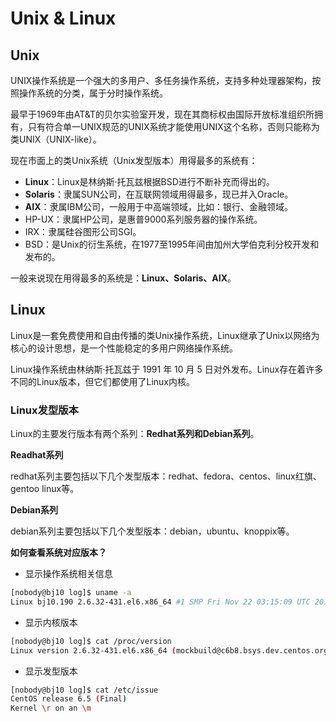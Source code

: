 # Unix & Linux

## Unix

UNIX操作系统是一个强大的多用户、多任务操作系统，支持多种处理器架构，按照操作系统的分类，属于分时操作系统。

最早于1969年由AT&T的贝尔实验室开发，现在其商标权由国际开放标准组织所拥有，只有符合单一UNIX规范的UNIX系统才能使用UNIX这个名称，否则只能称为类UNIX（UNIX-like）。 

现在市面上的类Unix系统（Unix发型版本）用得最多的系统有：

- **Linux**：Linux是林纳斯·托瓦兹根据BSD进行不断补充而得出的。
- **Solaris**：隶属SUN公司，在互联网领域用得最多，现已并入Oracle。
- **AIX**：隶属IBM公司，一般用于中高端领域，比如：银行、金融领域。
- HP-UX：隶属HP公司，是惠普9000系列服务器的操作系统。
- IRX：隶属硅谷图形公司SGI。
- BSD：是Unix的衍生系统，在1977至1995年间由加州大学伯克利分校开发和发布的。

一般来说现在用得最多的系统是：**Linux、Solaris、AIX**。

## Linux

Linux是一套免费使用和自由传播的类Unix操作系统，Linux继承了Unix以网络为核心的设计思想，是一个性能稳定的多用户网络操作系统。

Linux操作系统由林纳斯·托瓦兹于 1991 年 10 月 5 日对外发布。Linux存在着许多不同的Linux版本，但它们都使用了Linux内核。

### Linux发型版本

Linux的主要发行版本有两个系列：**Redhat系列和Debian系列**。

**Readhat系列**

redhat系列主要包括以下几个发型版本：redhat、fedora、centos、linux红旗、gentoo linux等。

**Debian系列**

debian系列主要包括以下几个发型版本：debian，ubuntu、knoppix等。

**如何查看系统对应版本？**

- 显示操作系统相关信息

```bash
[nobody@bj10 log]$ uname -a
Linux bj10.190 2.6.32-431.el6.x86_64 #1 SMP Fri Nov 22 03:15:09 UTC 2013 x86_64 x86_64 x86_64 GNU/Linux
```

- 显示内核版本

```bash
[nobody@bj10 log]$ cat /proc/version
Linux version 2.6.32-431.el6.x86_64 (mockbuild@c6b8.bsys.dev.centos.org) (gcc version 4.4.7 20120313 (Red Hat 4.4.7-4) (GCC) ) #1 SMP Fri Nov 22 03:15:09 UTC 2013
```

- 显示发型版本

```bash
[nobody@bj10 log]$ cat /etc/issue
CentOS release 6.5 (Final)
Kernel \r on an \m
```

<!-- 

**AT&T公司**

AT&T公司（American Telephone & Telegraph），是一家美国电信公司，美国第二大移动运营商，创建于1877年，主要提供通信相关服务，其前身是由电话发明人贝尔于1877年创建的美国贝尔电话公司。AT&T公司旗下的**贝尔实验室**，其致力于研究晶体管、激光器等基础研究，一共获得8项诺贝尔奖。贝尔实验室于1996年脱离AT&T而并入新成立的公司——朗讯科技。

-->